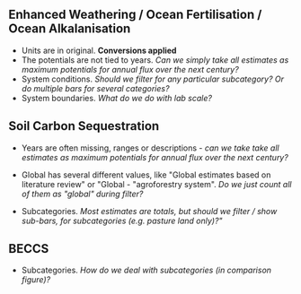 ## Enhanced Weathering / Ocean Fertilisation / Ocean Alkalanisation
- Units are in original. **Conversions applied**
- The potentials are not tied to years. *Can we simply take all estimates as maximum potentials for annual flux over the next century?*
- System conditions. *Should we filter for any particular subcategory? Or do multiple bars for several categories?*
- System boundaries. *What do we do with lab scale?*

## Soil Carbon Sequestration
- Years are often missing, ranges or descriptions - *can we take take all estimates 
as maximum potentials for annual flux over the next century?*

- Global has several different values, like "Global estimates based on literature review" or "Global - "agroforestry system".
 *Do we just count all of them as "global" during filter?*

- Subcategories. *Most estimates are totals, but should we filter / show sub-bars, for subcategories (e.g. pasture land only)?"*

## BECCS
- Subcategories. *How do we deal with subcategories (in comparison figure)?*

